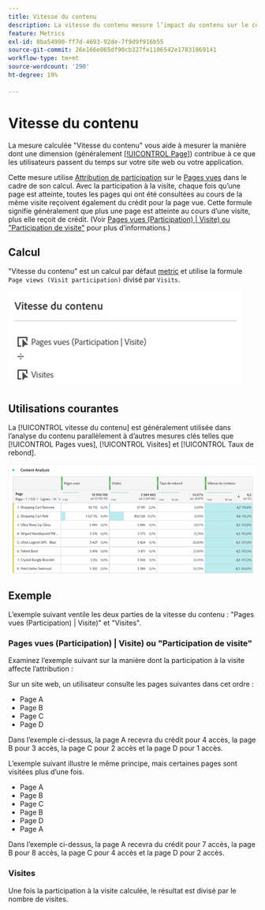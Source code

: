 ```yaml
---
title: Vitesse du contenu
description: La vitesse du contenu mesure l’impact du contenu sur le contenu en aval.
feature: Metrics
exl-id: 8ba54990-ff7d-4693-92de-7f9d9f916b55
source-git-commit: 26e166e065df90cb327fe1106542e17831069141
workflow-type: tm+mt
source-wordcount: '290'
ht-degree: 19%

---
```


# Vitesse du contenu

La mesure calculée &quot;Vitesse du contenu&quot; vous aide à mesurer la manière dont une dimension (généralement [[!UICONTROL Page]](/help/components/dimensions/page.md)) contribue à ce que les utilisateurs passent du temps sur votre site web ou votre application.

Cette mesure utilise [Attribution de participation](/help/analyze/analysis-workspace/attribution/models.md) sur le [Pages vues](page-views.md) dans le cadre de son calcul. Avec la participation à la visite, chaque fois qu’une page est atteinte, toutes les pages qui ont été consultées au cours de la même visite reçoivent également du crédit pour la page vue. Cette formule signifie généralement que plus une page est atteinte au cours d’une visite, plus elle reçoit de crédit. (Voir [Pages vues (Participation) | Visite) ou &quot;Participation de visite&quot;](#page-views-participation--visit-or-visit-participation) pour plus d’informations.)

## Calcul

&quot;Vitesse du contenu&quot; est un calcul par défaut [metric](overview.md) et utilise la formule `Page views (Visit participation)` divisé par `Visits`.

![](assets/cont-velo-1.png)

## Utilisations courantes

La [!UICONTROL vitesse du contenu] est généralement utilisée dans l’analyse du contenu parallèlement à d’autres mesures clés telles que [!UICONTROL Pages vues], [!UICONTROL Visites] et [!UICONTROL Taux de rebond].

![](assets/cont-velo-3.png)

## Exemple

L’exemple suivant ventile les deux parties de la vitesse du contenu : &quot;Pages vues (Participation) | Visite)&quot; et &quot;Visites&quot;.

### Pages vues (Participation) | Visite) ou &quot;Participation de visite&quot;

Examinez l’exemple suivant sur la manière dont la participation à la visite affecte l’attribution :

Sur un site web, un utilisateur consulte les pages suivantes dans cet ordre :

* Page A
* Page B
* Page C
* Page D

Dans l’exemple ci-dessus, la page A recevra du crédit pour 4 accès, la page B pour 3 accès, la page C pour 2 accès et la page D pour 1 accès.

L’exemple suivant illustre le même principe, mais certaines pages sont visitées plus d’une fois.

* Page A
* Page B
* Page C
* Page B
* Page D
* Page A

Dans l’exemple ci-dessus, la page A recevra du crédit pour 7 accès, la page B pour 8 accès, la page C pour 4 accès et la page D pour 2 accès.

### Visites

Une fois la participation à la visite calculée, le résultat est divisé par le nombre de visites.
